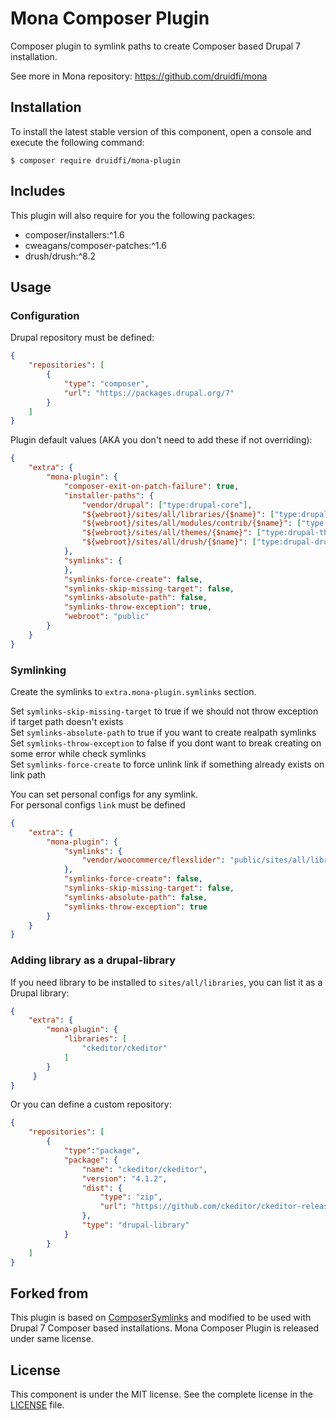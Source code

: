 # Mona Composer Plugin

Composer plugin to symlink paths to create Composer based Drupal 7 installation.

See more in Mona repository: https://github.com/druidfi/mona

## Installation

To install the latest stable version of this component, open a console and execute the following command:

```
$ composer require druidfi/mona-plugin
```

## Includes

This plugin will also require for you the following packages:

- composer/installers:^1.6
- cweagans/composer-patches:^1.6
- drush/drush:^8.2

## Usage

### Configuration

Drupal repository must be defined:

```json
{
    "repositories": [
        {
            "type": "composer",
            "url": "https://packages.drupal.org/7"
        }
    ]
}
```
    
Plugin default values (AKA you don't need to add these if not overriding):

```json
{
    "extra": {
        "mona-plugin": {
            "composer-exit-on-patch-failure": true,
            "installer-paths": {
                "vendor/drupal": ["type:drupal-core"],
                "${webroot}/sites/all/libraries/{$name}": ["type:drupal-library"],
                "${webroot}/sites/all/modules/contrib/{$name}": ["type:drupal-module"],
                "${webroot}/sites/all/themes/{$name}": ["type:drupal-theme"],
                "${webroot}/sites/all/drush/{$name}": ["type:drupal-drush"]
            },
            "symlinks": {
            },
            "symlinks-force-create": false,
            "symlinks-skip-missing-target": false,
            "symlinks-absolute-path": false,
            "symlinks-throw-exception": true,
            "webroot": "public"
        }
    }
}
```

### Symlinking

Create the symlinks to `extra.mona-plugin.symlinks` section.

Set `symlinks-skip-missing-target` to true if we should not throw exception if target path doesn't exists  
Set `symlinks-absolute-path` to true if you want to create realpath symlinks  
Set `symlinks-throw-exception` to false if you dont want to break creating on some error while check symlinks  
Set `symlinks-force-create` to force unlink link if something already exists on link path    

You can set personal configs for any symlink.  
For personal configs `link` must be defined  

```json
{
    "extra": {
        "mona-plugin": {
            "symlinks": {
                "vendor/woocommerce/flexslider": "public/sites/all/libraries/flexslider"
            },
            "symlinks-force-create": false,
            "symlinks-skip-missing-target": false,
            "symlinks-absolute-path": false,
            "symlinks-throw-exception": true
        }
    }
}
```

### Adding library as a drupal-library

If you need library to be installed to `sites/all/libraries`, you can list it as a Drupal library:

```json
{
    "extra": {
        "mona-plugin": {
            "libraries": [
                "ckeditor/ckeditor"
            ]
        }
     }
}
```

Or you can define a custom repository:
     
```json
{
    "repositories": [
        {
            "type":"package",
            "package": {
                "name": "ckeditor/ckeditor",
                "version": "4.1.2",
                "dist": {
                    "type": "zip",
                    "url": "https://github.com/ckeditor/ckeditor-releases/archive/4.1.2/full.zip"
                },
                "type": "drupal-library"
            }
        }
    ]
}
```

## Forked from

This plugin is based on [ComposerSymlinks](https://github.com/somework/composer-symlinks) and modified to be used with
Drupal 7 Composer based installations. Mona Composer Plugin is released under same license.

## License

This component is under the MIT license. See the complete license in the [LICENSE](LICENSE) file.
